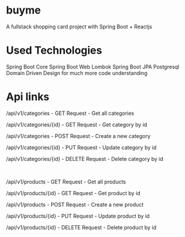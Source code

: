 # buyme
A fullstack shopping card project with Spring Boot + Reactjs

# Used Technologies
Spring Boot Core
Spring Boot Web
Lombok 
Spring Boot JPA
Postgresql
Domain Driven Design for much more code understanding

# Api links
<p> /api/v1/categories         -    GET Request    -   Get all categories</p>
<p> /api/v1/categories/{id}    -    GET Request    -   Get category by id</p>
<p> /api/v1/categories         -    POST Request   -   Create a new category</p>
<p> /api/v1/categories/{id}    -    PUT Request    -   Update category by id</p>
<p> /api/v1/categories/{id}    -    DELETE Request -   Delete category by id</p>
<br>
<p> /api/v1/products         -    GET Request    -   Get all products</p>
<p> /api/v1/products/{id}    -    GET Request    -   Get product by id</p>
<p> /api/v1/products         -    POST Request   -   Create a new product</p>
<p> /api/v1/products/{id}    -    PUT Request    -   Update product by id</p>
<p> /api/v1/products/{id}    -    DELETE Request -   Delete product by id</p>

